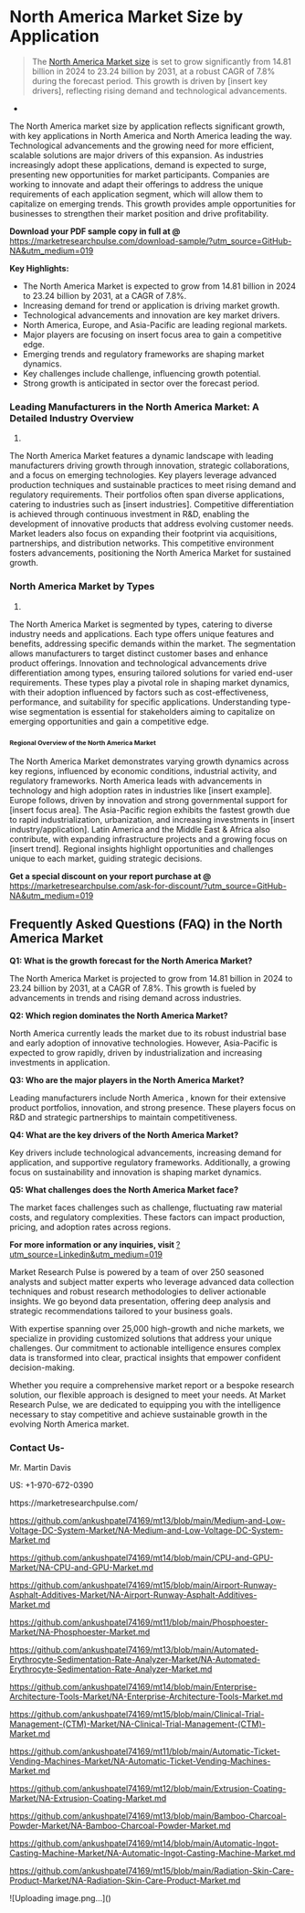 <h1>North America  Market&nbsp;Size by Application</h1><blockquote><p>The <a href="https://marketresearchpulse.com/download-sample/?utm_source=GitHub-NA&amp;utm_medium=019">North America  Market size</a> is set to grow significantly from 14.81 billion in 2024 to 23.24 billion by 2031, at a robust CAGR of 7.8% during the forecast period. This growth is driven by [insert key drivers], reflecting rising demand and technological advancements.</p></blockquote><ul><li></li></ul><p>The North America  market size by application reflects significant growth, with key applications in North America  and North America  leading the way. Technological advancements and the growing need for more efficient, scalable solutions are major drivers of this expansion. As industries increasingly adopt these applications, demand is expected to surge, presenting new opportunities for market participants. Companies are working to innovate and adapt their offerings to address the unique requirements of each application segment, which will allow them to capitalize on emerging trends. This growth provides ample opportunities for businesses to strengthen their market position and drive profitability.</p><p><strong>Download your PDF sample copy in full at @ </strong><a href="https://marketresearchpulse.com/download-sample/?utm_source=GitHub-NA&amp;utm_medium=019">https://marketresearchpulse.com/download-sample/?utm_source=GitHub-NA&amp;utm_medium=019</a></p><p><strong>Key Highlights: </strong></p><ul><li>The North America  Market is expected to grow from 14.81 billion in 2024 to 23.24 billion by 2031, at a CAGR of 7.8%.</li><li>Increasing demand for trend or application is driving market growth.</li><li>Technological advancements and innovation are key market drivers.</li><li>North America, Europe, and Asia-Pacific are leading regional markets.</li><li>Major players are focusing on insert focus area to gain a competitive edge.</li><li>Emerging trends and regulatory frameworks are shaping market dynamics.</li><li>Key challenges include challenge, influencing growth potential.</li><li>Strong growth is anticipated in sector over the forecast period.</li></ul><h3>Leading Manufacturers in the North America  Market: A Detailed Industry Overview</h3><ol><li></li></ol><div class="flex max-w-full flex-col flex-grow"><div class="min-h-8 text-message flex w-full flex-col items-end gap-2 whitespace-normal break-words [.text-message+&amp;]:mt-5" dir="auto" data-message-author-role="assistant" data-message-id="fd8432e4-4910-450d-b182-61b7bfb0a01f" data-message-model-slug="gpt-4o"><div class="flex w-full flex-col gap-1 empty:hidden first:pt-[3px]"><div class="markdown prose w-full break-words dark:prose-invert light"><p>The North America  Market features a dynamic landscape with leading manufacturers driving growth through innovation, strategic collaborations, and a focus on emerging technologies. Key players leverage advanced production techniques and sustainable practices to meet rising demand and regulatory requirements. Their portfolios often span diverse applications, catering to industries such as [insert industries]. Competitive differentiation is achieved through continuous investment in R&amp;D, enabling the development of innovative products that address evolving customer needs. Market leaders also focus on expanding their footprint via acquisitions, partnerships, and distribution networks. This competitive environment fosters advancements, positioning the North America  Market for sustained growth.</p></div></div></div></div><h3>North America  Market by Types</h3><ol><li></li></ol><div class="flex max-w-full flex-col flex-grow"><div class="min-h-8 text-message flex w-full flex-col items-end gap-2 whitespace-normal break-words [.text-message+&amp;]:mt-5" dir="auto" data-message-author-role="assistant" data-message-id="084470be-0bb7-4664-bddf-5156b4f41249" data-message-model-slug="gpt-4o-mini"><div class="flex w-full flex-col gap-1 empty:hidden first:pt-[3px]"><div class="markdown prose w-full break-words dark:prose-invert light"><p>The North America  Market is segmented by types, catering to diverse industry needs and applications. Each type offers unique features and benefits, addressing specific demands within the market. The segmentation allows manufacturers to target distinct customer bases and enhance product offerings. Innovation and technological advancements drive differentiation among types, ensuring tailored solutions for varied end-user requirements. These types play a pivotal role in shaping market dynamics, with their adoption influenced by factors such as cost-effectiveness, performance, and suitability for specific applications. Understanding type-wise segmentation is essential for stakeholders aiming to capitalize on emerging opportunities and gain a competitive edge.</p></div></div></div></div><h3><span style="font-size: 11px;">Regional Overview of the North America  Market</span></h3><div class="flex max-w-full flex-col flex-grow"><div class="min-h-8 text-message flex w-full flex-col items-end gap-2 whitespace-normal break-words [.text-message+&amp;]:mt-5" dir="auto" data-message-author-role="assistant" data-message-id="e9038762-ce64-4e30-91c9-9bd413514231" data-message-model-slug="gpt-4o-mini"><div class="flex w-full flex-col gap-1 empty:hidden first:pt-[3px]"><div class="markdown prose w-full break-words dark:prose-invert light"><p>The North America  Market demonstrates varying growth dynamics across key regions, influenced by economic conditions, industrial activity, and regulatory frameworks. North America leads with advancements in technology and high adoption rates in industries like [insert example]. Europe follows, driven by innovation and strong governmental support for [insert focus area]. The Asia-Pacific region exhibits the fastest growth due to rapid industrialization, urbanization, and increasing investments in [insert industry/application]. Latin America and the Middle East &amp; Africa also contribute, with expanding infrastructure projects and a growing focus on [insert trend]. Regional insights highlight opportunities and challenges unique to each market, guiding strategic decisions.</p></div></div></div></div><p><strong>Get a special discount on your report purchase at @ </strong><a href="https://marketresearchpulse.com/ask-for-discount/?utm_source=GitHub-NA&amp;utm_medium=019">https://marketresearchpulse.com/ask-for-discount/?utm_source=GitHub-NA&amp;utm_medium=019</a></p><h2>Frequently Asked Questions (FAQ) in the North America  Market</h2><p><strong>Q1: What is the growth forecast for the North America  Market?</strong></p><p>The North America  Market is projected to grow from 14.81 billion in 2024 to 23.24 billion by 2031, at a CAGR of 7.8%. This growth is fueled by advancements in trends and rising demand across industries.</p><p><strong>Q2: Which region dominates the North America  Market?</strong></p><p>North America currently leads the market due to its robust industrial base and early adoption of innovative technologies. However, Asia-Pacific is expected to grow rapidly, driven by industrialization and increasing investments in application.</p><p><strong>Q3: Who are the major players in the North America  Market?</strong></p><p>Leading manufacturers include North America , known for their extensive product portfolios, innovation, and strong presence. These players focus on R&amp;D and strategic partnerships to maintain competitiveness.</p><p><strong>Q4: What are the key drivers of the North America  Market?</strong></p><p>Key drivers include technological advancements, increasing demand for application, and supportive regulatory frameworks. Additionally, a growing focus on sustainability and innovation is shaping market dynamics.</p><p><strong>Q5: What challenges does the North America  Market face?</strong></p><p>The market faces challenges such as challenge, fluctuating raw material costs, and regulatory complexities. These factors can impact production, pricing, and adoption rates across regions.</p><p><strong>For more information or any inquiries, visit&nbsp;</strong><a href="?utm_source=Linkedin&utm_medium=019">?utm_source=Linkedin&utm_medium=019</a></p><p>Market Research Pulse is powered by a team of over 250 seasoned analysts and subject matter experts who leverage advanced data collection techniques and robust research methodologies to deliver actionable insights. We go beyond data presentation, offering deep analysis and strategic recommendations tailored to your business goals.</p><p>With expertise spanning over 25,000 high-growth and niche markets, we specialize in providing customized solutions that address your unique challenges. Our commitment to actionable intelligence ensures complex data is transformed into clear, practical insights that empower confident decision-making.</p><p>Whether you require a comprehensive market report or a bespoke research solution, our flexible approach is designed to meet your needs. At Market Research Pulse, we are dedicated to equipping you with the intelligence necessary to stay competitive and achieve sustainable growth in the evolving North America  market.</p><h3><strong>Contact Us-</strong></h3><p>Mr. Martin Davis</p><p>US: +1-970-672-0390</p><p>https://marketresearchpulse.com/</p><p><a href="https://github.com/ankushpatel74169/mt13/blob/main/Medium-and-Low-Voltage-DC-System-Market/NA-Medium-and-Low-Voltage-DC-System-Market.md">https://github.com/ankushpatel74169/mt13/blob/main/Medium-and-Low-Voltage-DC-System-Market/NA-Medium-and-Low-Voltage-DC-System-Market.md</a></p><p><a href="https://github.com/ankushpatel74169/mt14/blob/main/CPU-and-GPU-Market/NA-CPU-and-GPU-Market.md">https://github.com/ankushpatel74169/mt14/blob/main/CPU-and-GPU-Market/NA-CPU-and-GPU-Market.md</a></p><p><a href="https://github.com/ankushpatel74169/mt15/blob/main/Airport-Runway-Asphalt-Additives-Market/NA-Airport-Runway-Asphalt-Additives-Market.md">https://github.com/ankushpatel74169/mt15/blob/main/Airport-Runway-Asphalt-Additives-Market/NA-Airport-Runway-Asphalt-Additives-Market.md</a></p><p><a href="https://github.com/ankushpatel74169/mt11/blob/main/Phosphoester-Market/NA-Phosphoester-Market.md">https://github.com/ankushpatel74169/mt11/blob/main/Phosphoester-Market/NA-Phosphoester-Market.md</a></p><p><a href="https://github.com/ankushpatel74169/mt13/blob/main/Automated-Erythrocyte-Sedimentation-Rate-Analyzer-Market/NA-Automated-Erythrocyte-Sedimentation-Rate-Analyzer-Market.md">https://github.com/ankushpatel74169/mt13/blob/main/Automated-Erythrocyte-Sedimentation-Rate-Analyzer-Market/NA-Automated-Erythrocyte-Sedimentation-Rate-Analyzer-Market.md</a></p><p><a href="https://github.com/ankushpatel74169/mt14/blob/main/Enterprise-Architecture-Tools-Market/NA-Enterprise-Architecture-Tools-Market.md">https://github.com/ankushpatel74169/mt14/blob/main/Enterprise-Architecture-Tools-Market/NA-Enterprise-Architecture-Tools-Market.md</a></p><p><a href="https://github.com/ankushpatel74169/mt15/blob/main/Clinical-Trial-Management-(CTM)-Market/NA-Clinical-Trial-Management-(CTM)-Market.md">https://github.com/ankushpatel74169/mt15/blob/main/Clinical-Trial-Management-(CTM)-Market/NA-Clinical-Trial-Management-(CTM)-Market.md</a></p><p><a href="https://github.com/ankushpatel74169/mt11/blob/main/Automatic-Ticket-Vending-Machines-Market/NA-Automatic-Ticket-Vending-Machines-Market.md">https://github.com/ankushpatel74169/mt11/blob/main/Automatic-Ticket-Vending-Machines-Market/NA-Automatic-Ticket-Vending-Machines-Market.md</a></p><p><a href="https://github.com/ankushpatel74169/mt12/blob/main/Extrusion-Coating-Market/NA-Extrusion-Coating-Market.md">https://github.com/ankushpatel74169/mt12/blob/main/Extrusion-Coating-Market/NA-Extrusion-Coating-Market.md</a></p><p><a href="https://github.com/ankushpatel74169/mt13/blob/main/Bamboo-Charcoal-Powder-Market/NA-Bamboo-Charcoal-Powder-Market.md">https://github.com/ankushpatel74169/mt13/blob/main/Bamboo-Charcoal-Powder-Market/NA-Bamboo-Charcoal-Powder-Market.md</a></p><p><a href="https://github.com/ankushpatel74169/mt14/blob/main/Automatic-Ingot-Casting-Machine-Market/NA-Automatic-Ingot-Casting-Machine-Market.md">https://github.com/ankushpatel74169/mt14/blob/main/Automatic-Ingot-Casting-Machine-Market/NA-Automatic-Ingot-Casting-Machine-Market.md</a></p><p><a href="https://github.com/ankushpatel74169/mt15/blob/main/Radiation-Skin-Care-Product-Market/NA-Radiation-Skin-Care-Product-Market.md">https://github.com/ankushpatel74169/mt15/blob/main/Radiation-Skin-Care-Product-Market/NA-Radiation-Skin-Care-Product-Market.md</a></p>
![Uploading image.png…]()
